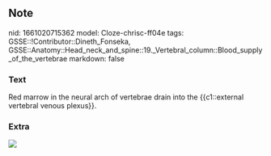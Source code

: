 ## Note
nid: 1661020715362
model: Cloze-chrisc-ff04e
tags: GSSE::!Contributor::Dineth_Fonseka, GSSE::Anatomy::Head_neck_and_spine::19._Vertebral_column::Blood_supply_of_the_vertebrae
markdown: false

### Text
<div>
  Red marrow in the neural arch of vertebrae drain into the
  {{c1::external vertebral venous plexus}}.
</div>

### Extra
<img src="b2e998154cd109fa2fb29016c8c06c45.jpg">

